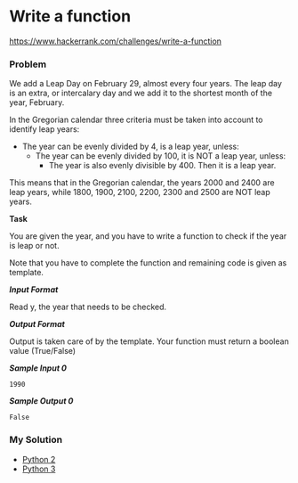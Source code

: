 # Write a function

https://www.hackerrank.com/challenges/write-a-function

### Problem

We add a Leap Day on February 29, almost every four years. The leap day is an extra, or intercalary day and we add it to the shortest month of the year, February.  

In the Gregorian calendar three criteria must be taken into account to identify leap years:

- The year can be evenly divided by 4, is a leap year, unless:
  - The year can be evenly divided by 100, it is NOT a leap year, unless:
    - The year is also evenly divisible by 400. Then it is a leap year.

This means that in the Gregorian calendar, the years 2000 and 2400 are leap years, while 1800, 1900, 2100, 2200, 2300 and 2500 are NOT leap years.

**Task**

You are given the year, and you have to write a function to check if the year is leap or not.  

Note that you have to complete the function and remaining code is given as template.

***Input Format***

Read y, the year that needs to be checked.

***Output Format***

Output is taken care of by the template. Your function must return a boolean value (True/False)

***Sample Input 0***

```
1990
```

***Sample Output 0***

```
False
```

### My Solution

- [Python 2](python2.py)
- [Python 3](python3.py)
